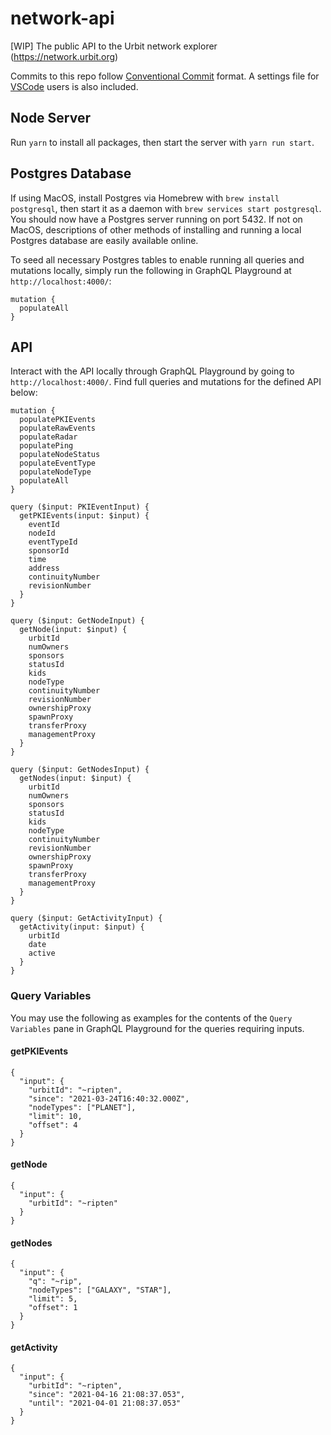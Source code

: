 # network-api
[WIP] The public API to the Urbit network explorer (https://network.urbit.org)

Commits to this repo follow [Conventional Commit](https://www.conventionalcommits.org/en/v1.0.0/) format. A settings file for [VSCode](https://code.visualstudio.com/) users is also included.

## Node Server

Run `yarn` to install all packages, then start the server with `yarn run start`.

## Postgres Database

If using MacOS, install Postgres via Homebrew with `brew install postgresql`, then start it as a daemon with `brew services start postgresql`. You should now have a Postgres server running on port 5432. If not on MacOS, descriptions of other methods of installing and running a local Postgres database are easily available online.

To seed all necessary Postgres tables to enable running all queries and mutations locally, simply run the following in GraphQL Playground at `http://localhost:4000/`:

```
mutation {
  populateAll
}
```

## API

Interact with the API locally through GraphQL Playground by going to `http://localhost:4000/`. Find full queries and mutations for the defined API below:

```
mutation {
  populatePKIEvents
  populateRawEvents
  populateRadar
  populatePing
  populateNodeStatus
  populateEventType
  populateNodeType
  populateAll
}

query ($input: PKIEventInput) {
  getPKIEvents(input: $input) {
    eventId
    nodeId
    eventTypeId
    sponsorId
    time
    address
    continuityNumber
    revisionNumber
  }
}

query ($input: GetNodeInput) {
  getNode(input: $input) {
    urbitId
    numOwners
    sponsors
    statusId
    kids
    nodeType
    continuityNumber
    revisionNumber
    ownershipProxy
    spawnProxy
    transferProxy
    managementProxy
  }
}

query ($input: GetNodesInput) {
  getNodes(input: $input) {
    urbitId
    numOwners
    sponsors
    statusId
    kids
    nodeType
    continuityNumber
    revisionNumber
    ownershipProxy
    spawnProxy
    transferProxy
    managementProxy
  }
}

query ($input: GetActivityInput) {
  getActivity(input: $input) {
    urbitId
    date
    active
  }
}
```

### Query Variables

You may use the following as examples for the contents of the `Query Variables` pane in GraphQL Playground for the queries requiring inputs.

#### getPKIEvents

```
{
  "input": {
    "urbitId": "~ripten",
    "since": "2021-03-24T16:40:32.000Z",
    "nodeTypes": ["PLANET"],
    "limit": 10,
    "offset": 4
  }
}
```

#### getNode

```
{
  "input": {
    "urbitId": "~ripten"
  }
}
```

#### getNodes

```
{
  "input": {
    "q": "~rip",
    "nodeTypes": ["GALAXY", "STAR"],
    "limit": 5,
    "offset": 1
  }
}
```

#### getActivity

```
{
  "input": {
    "urbitId": "~ripten",
    "since": "2021-04-16 21:08:37.053",
    "until": "2021-04-01 21:08:37.053"
  }
}
```